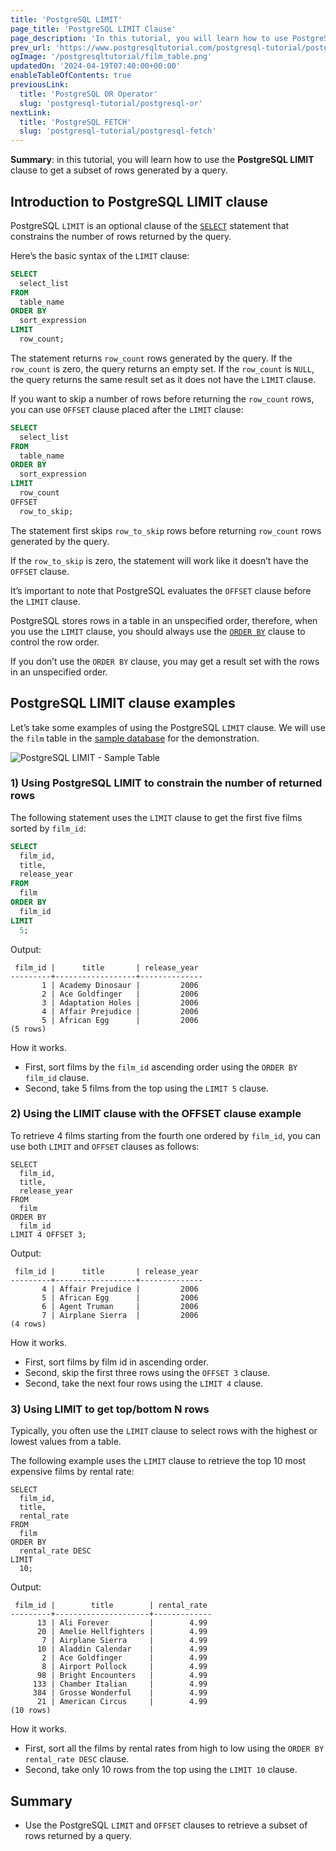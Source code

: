 ```yaml
---
title: 'PostgreSQL LIMIT'
page_title: 'PostgreSQL LIMIT Clause'
page_description: 'In this tutorial, you will learn how to use PostgreSQL LIMIT clause to get a subset of rows generated by a query.'
prev_url: 'https://www.postgresqltutorial.com/postgresql-tutorial/postgresql-limit/'
ogImage: '/postgresqltutorial/film_table.png'
updatedOn: '2024-04-19T07:40:00+00:00'
enableTableOfContents: true
previousLink:
  title: 'PostgreSQL OR Operator'
  slug: 'postgresql-tutorial/postgresql-or'
nextLink:
  title: 'PostgreSQL FETCH'
  slug: 'postgresql-tutorial/postgresql-fetch'
---
```


**Summary**: in this tutorial, you will learn how to use the **PostgreSQL LIMIT** clause to get a subset of rows generated by a query.

## Introduction to PostgreSQL LIMIT clause

PostgreSQL `LIMIT` is an optional clause of the [`SELECT`](postgresql-select) statement that constrains the number of rows returned by the query.

Here’s the basic syntax of the `LIMIT` clause:

```sql
SELECT
  select_list
FROM
  table_name
ORDER BY
  sort_expression
LIMIT
  row_count;
```

The statement returns `row_count` rows generated by the query. If the `row_count` is zero, the query returns an empty set. If the `row_count` is `NULL`, the query returns the same result set as it does not have the `LIMIT` clause.

If you want to skip a number of rows before returning the `row_count` rows, you can use `OFFSET` clause placed after the `LIMIT` clause:

```sql
SELECT
  select_list
FROM
  table_name
ORDER BY
  sort_expression
LIMIT
  row_count
OFFSET
  row_to_skip;
```

The statement first skips `row_to_skip` rows before returning `row_count` rows generated by the query.

If the `row_to_skip` is zero, the statement will work like it doesn’t have the `OFFSET` clause.

It’s important to note that PostgreSQL evaluates the `OFFSET` clause before the `LIMIT` clause.

PostgreSQL stores rows in a table in an unspecified order, therefore, when you use the `LIMIT` clause, you should always use the [`ORDER BY`](postgresql-order-by) clause to control the row order.

If you don’t use the `ORDER BY` clause, you may get a result set with the rows in an unspecified order.

## PostgreSQL LIMIT clause examples

Let’s take some examples of using the PostgreSQL `LIMIT` clause. We will use the `film` table in the [sample database](../postgresql-getting-started/postgresql-sample-database) for the demonstration.

![PostgreSQL LIMIT - Sample Table](/postgresqltutorial/film_table.png)

### 1\) Using PostgreSQL LIMIT to constrain the number of returned rows

The following statement uses the `LIMIT` clause to get the first five films sorted by `film_id`:

```sql
SELECT
  film_id,
  title,
  release_year
FROM
  film
ORDER BY
  film_id
LIMIT
  5;
```

Output:

```text
 film_id |      title       | release_year
---------+------------------+--------------
       1 | Academy Dinosaur |         2006
       2 | Ace Goldfinger   |         2006
       3 | Adaptation Holes |         2006
       4 | Affair Prejudice |         2006
       5 | African Egg      |         2006
(5 rows)
```

How it works.

- First, sort films by the `film_id` ascending order using the `ORDER BY film_id` clause.
- Second, take 5 films from the top using the `LIMIT 5` clause.

### 2\) Using the LIMIT clause with the OFFSET clause example

To retrieve 4 films starting from the fourth one ordered by `film_id`, you can use both `LIMIT` and `OFFSET` clauses as follows:

```
SELECT
  film_id,
  title,
  release_year
FROM
  film
ORDER BY
  film_id
LIMIT 4 OFFSET 3;
```

Output:

```text
 film_id |      title       | release_year
---------+------------------+--------------
       4 | Affair Prejudice |         2006
       5 | African Egg      |         2006
       6 | Agent Truman     |         2006
       7 | Airplane Sierra  |         2006
(4 rows)
```

How it works.

- First, sort films by film id in ascending order.
- Second, skip the first three rows using the `OFFSET 3` clause.
- Second, take the next four rows using the `LIMIT 4` clause.

### 3\) Using LIMIT to get top/bottom N rows

Typically, you often use the `LIMIT` clause to select rows with the highest or lowest values from a table.

The following example uses the `LIMIT` clause to retrieve the top 10 most expensive films by rental rate:

```
SELECT
  film_id,
  title,
  rental_rate
FROM
  film
ORDER BY
  rental_rate DESC
LIMIT
  10;
```

Output:

```
 film_id |        title        | rental_rate
---------+---------------------+-------------
      13 | Ali Forever         |        4.99
      20 | Amelie Hellfighters |        4.99
       7 | Airplane Sierra     |        4.99
      10 | Aladdin Calendar    |        4.99
       2 | Ace Goldfinger      |        4.99
       8 | Airport Pollock     |        4.99
      98 | Bright Encounters   |        4.99
     133 | Chamber Italian     |        4.99
     384 | Grosse Wonderful    |        4.99
      21 | American Circus     |        4.99
(10 rows)
```

How it works.

- First, sort all the films by rental rates from high to low using the `ORDER BY rental_rate DESC` clause.
- Second, take only 10 rows from the top using the `LIMIT 10` clause.

## Summary

- Use the PostgreSQL `LIMIT` and `OFFSET` clauses to retrieve a subset of rows returned by a query.
